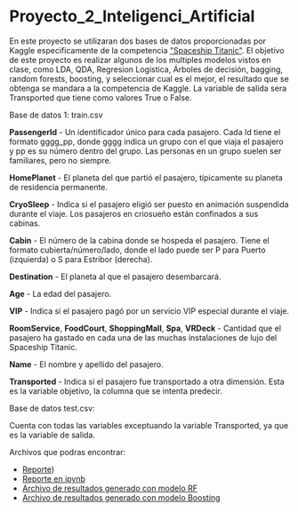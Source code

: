 # Proyecto_2_Inteligenci_Artificial

En este proyecto se utilizaran dos bases de datos proporcionadas por Kaggle especificamente de la competencia ["Spaceship Titanic"](https://www.kaggle.com/competitions/spaceship-titanic/overview). El objetivo de este proyecto es realizar algunos de los multiples modelos vistos en clase, como LDA, QDA, Regresion Logistica, Árboles de decisión, bagging, random forests, boosting, y seleccionar cual es el mejor, el resultado que se obtenga se mandara a la competencia de Kaggle. La variable de salida sera Transported que tiene como valores True o False.

Base de datos 1: train.csv

**PassengerId** - Un identificador único para cada pasajero. Cada Id tiene el formato gggg_pp, donde gggg indica un grupo con el que viaja el pasajero y pp es su número dentro del grupo. Las personas en un grupo suelen ser familiares, pero no siempre.

**HomePlanet** - El planeta del que partió el pasajero, típicamente su planeta de residencia permanente.

**CryoSleep** - Indica si el pasajero eligió ser puesto en animación suspendida durante el viaje. Los pasajeros en criosueño están confinados a sus cabinas.

**Cabin** - El número de la cabina donde se hospeda el pasajero. Tiene el formato cubierta/número/lado, donde el lado puede ser P para Puerto (izquierda) o S para Estribor (derecha).

**Destination** - El planeta al que el pasajero desembarcará.

**Age** - La edad del pasajero.

**VIP** - Indica si el pasajero pagó por un servicio VIP especial durante el viaje.

**RoomService**, **FoodCourt**, **ShoppingMall**, **Spa**, **VRDeck** - Cantidad que el pasajero ha gastado en cada una de las muchas instalaciones de lujo del Spaceship Titanic.

**Name** - El nombre y apellido del pasajero.

**Transported** - Indica si el pasajero fue transportado a otra dimensión. Esta es la variable objetivo, la columna que se intenta predecir.

Base de datos test.csv:

Cuenta con todas las variables exceptuando la variable Transported, ya que es la variable de salida.

Archivos que podras encontrar:
- [Reporte](P_P2_594557.html))
- [Reporte en ipynb](P_P2_594557.ipynb)
- [Archivo de resultados generado con modelo RF](results_(2).csv)
- [Archivo de resultados generado con modelo Boosting](results_boost_(1).csv)
